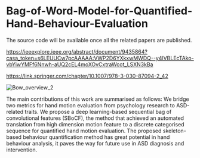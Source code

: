 # Bag-of-Word-Model-for-Quantified-Hand-Behaviour-Evaluation
The source code will be available once all the related papers are published.

https://ieeexplore.ieee.org/abstract/document/9435864?casa_token=s6LEUUCw7pcAAAAA:VWP2D6YXkxwMWDQ--y4lVBLEcTAko-vbYiwYMFf6Nnwh-aUQ2cEL4moXOvCxtraWcot_LSXN3kBa

https://link.springer.com/chapter/10.1007/978-3-030-87094-2_42

![Bow_overview_2](https://github.com/DylanZhangzzz/Bag-of-Word-Model-for-Quantified-Hand-Behaviour-Evaluation/assets/42655081/8ddf4201-eaca-419d-a446-8b3ba39bc039)

The main contributions of this work are summarised as follows:
We bridge two metrics for hand motion evaluation from psychology research to ASD-related traits. We propose a deep learning-based sequential bag of convolutional features (SBoCF), the method that achieved an automated translation from high dimension  motion feature to a discrete categorised sequence for quantified hand motion evaluation. The proposed skeleton-based behaviour quantification method has great potential in hand behaviour analysis, it paves the way for future use in ASD diagnosis and intervention. 
